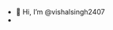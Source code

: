 - 👋 Hi, I’m @vishalsingh2407
- 


<!---
vishalsingh2407/vishalsingh2407 is a ✨ special ✨ repository because its `README.md` (this file) appears on your GitHub profile.
You can click the Preview link to take a look at your changes.
--->
